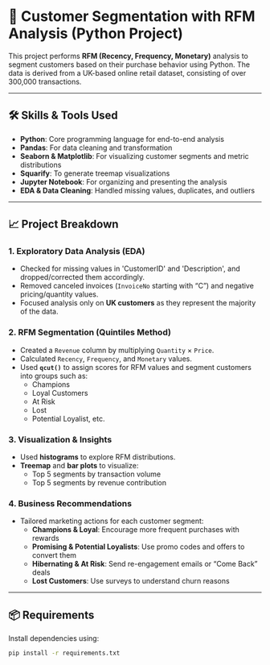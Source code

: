 # 🧠 Customer Segmentation with RFM Analysis (Python Project)

This project performs **RFM (Recency, Frequency, Monetary)** analysis to segment customers based on their purchase behavior using Python. The data is derived from a UK-based online retail dataset, consisting of over 300,000 transactions.

---

## 🛠 Skills & Tools Used

- **Python**: Core programming language for end-to-end analysis  
- **Pandas**: For data cleaning and transformation  
- **Seaborn & Matplotlib**: For visualizing customer segments and metric distributions  
- **Squarify**: To generate treemap visualizations  
- **Jupyter Notebook**: For organizing and presenting the analysis  
- **EDA & Data Cleaning**: Handled missing values, duplicates, and outliers

---

## 📈 Project Breakdown

### 1. Exploratory Data Analysis (EDA)
- Checked for missing values in 'CustomerID' and 'Description', and dropped/corrected them accordingly.
- Removed canceled invoices (`InvoiceNo` starting with “C”) and negative pricing/quantity values.
- Focused analysis only on **UK customers** as they represent the majority of the data.

### 2. RFM Segmentation (Quintiles Method)
- Created a `Revenue` column by multiplying `Quantity` × `Price`.  
- Calculated `Recency`, `Frequency`, and `Monetary` values.  
- Used **`qcut()`** to assign scores for RFM values and segment customers into groups such as:
  - Champions
  - Loyal Customers
  - At Risk
  - Lost
  - Potential Loyalist, etc.

### 3. Visualization & Insights
- Used **histograms** to explore RFM distributions.  
- **Treemap** and **bar plots** to visualize:
  - Top 5 segments by transaction volume
  - Top 5 segments by revenue contribution

### 4. Business Recommendations
- Tailored marketing actions for each customer segment:
  - **Champions & Loyal**: Encourage more frequent purchases with rewards
  - **Promising & Potential Loyalists**: Use promo codes and offers to convert them
  - **Hibernating & At Risk**: Send re-engagement emails or “Come Back” deals
  - **Lost Customers**: Use surveys to understand churn reasons

---

## 📦 Requirements

Install dependencies using:
```bash
pip install -r requirements.txt
